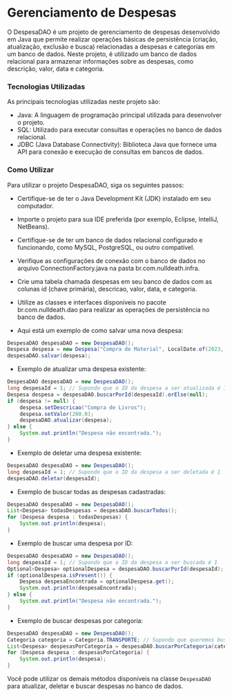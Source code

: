# Gerenciamento de Despesas

O DespesaDAO é um projeto de gerenciamento de despesas desenvolvido em Java que permite realizar operações básicas de persistência (criação, atualização, exclusão e busca) relacionadas a despesas e categorias em um banco de dados. Neste projeto, é utilizado um banco de dados relacional para armazenar informações sobre as despesas, como descrição, valor, data e categoria.

### Tecnologias Utilizadas

As principais tecnologias utilizadas neste projeto são:

- Java: A linguagem de programação principal utilizada para desenvolver o projeto.
- SQL: Utilizado para executar consultas e operações no banco de dados relacional.
- JDBC (Java Database Connectivity): Biblioteca Java que fornece uma API para conexão e execução de consultas em bancos de dados.

### Como Utilizar

Para utilizar o projeto DespesaDAO, siga os seguintes passos:

- Certifique-se de ter o Java Development Kit (JDK) instalado em seu computador.
- Importe o projeto para sua IDE preferida (por exemplo, Eclipse, IntelliJ, NetBeans).
- Certifique-se de ter um banco de dados relacional configurado e funcionando, como MySQL, PostgreSQL, ou outro compatível.
- Verifique as configurações de conexão com o banco de dados no arquivo ConnectionFactory.java na pasta br.com.nulldeath.infra.
- Crie uma tabela chamada despesas em seu banco de dados com as colunas id (chave primária), descricao, valor, data, e categoria.
- Utilize as classes e interfaces disponíveis no pacote br.com.nulldeath.dao para realizar as operações de persistência no banco de dados.

- Aqui está um exemplo de como salvar uma nova despesa:
```java
DespesaDAO despesaDAO = new DespesaDAO();
Despesa despesa = new Despesa("Compra de Material", LocalDate.of(2023, 7, 23), 150.0, Categoria.ALIMENTACAO);
despesaDAO.salvar(despesa);
```
- Exemplo de atualizar uma despesa existente:
```java
DespesaDAO despesaDAO = new DespesaDAO();
long despesaId = 1; // Supondo que o ID da despesa a ser atualizada é 1
Despesa despesa = despesaDAO.buscarPorId(despesaId).orElse(null);
if (despesa != null) {
    despesa.setDescricao("Compra de Livros");
    despesa.setValor(200.0);
    despesaDAO.atualizar(despesa);
} else {
    System.out.println("Despesa não encontrada.");
}
```
- Exemplo de deletar uma despesa existente:
```java
DespesaDAO despesaDAO = new DespesaDAO();
long despesaId = 1; // Supondo que o ID da despesa a ser deletada é 1
despesaDAO.deletar(despesaId);
```
- Exemplo de buscar todas as despesas cadastradas:
```java
DespesaDAO despesaDAO = new DespesaDAO();
List<Despesa> todasDespesas = despesaDAO.buscarTodos();
for (Despesa despesa : todasDespesas) {
    System.out.println(despesa);
}
```
- Exemplo de buscar uma despesa por ID:
```java
DespesaDAO despesaDAO = new DespesaDAO();
long despesaId = 1; // Supondo que o ID da despesa a ser buscada é 1
Optional<Despesa> optionalDespesa = despesaDAO.buscarPorId(despesaId);
if (optionalDespesa.isPresent()) {
    Despesa despesaEncontrada = optionalDespesa.get();
    System.out.println(despesaEncontrada);
} else {
    System.out.println("Despesa não encontrada.");
}
```
- Exemplo de buscar despesas por categoria:
```java
DespesaDAO despesaDAO = new DespesaDAO();
Categoria categoria = Categoria.TRANSPORTE; // Supondo que queremos buscar despesas da categoria "TRANSPORTE"
List<Despesa> despesasPorCategoria = despesaDAO.buscarPorCategoria(categoria);
for (Despesa despesa : despesasPorCategoria) {
    System.out.println(despesa);
}
```

Você pode utilizar os demais métodos disponíveis na classe `DespesaDAO` para atualizar, deletar e buscar despesas no banco de dados.

